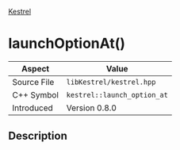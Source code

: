 [Kestrel](index)
# launchOptionAt()
| Aspect | Value |
| --- | --- |
| Source File | `libKestrel/kestrel.hpp` |
| C++ Symbol | `kestrel::launch_option_at` |
| Introduced | Version 0.8.0 |
## Description

